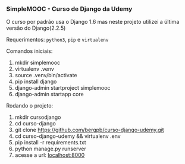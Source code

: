 ### SimpleMOOC - Curso de Django da Udemy

O curso por padrão usa o Django 1.6 mas neste projeto utilizei a última versão do Django(2.2.5)

Requerimentos:
```python3```, ```pip``` e ```virtualenv```

Comandos iniciais:
1. mkdir simplemooc
2. virtualenv .venv
3. source .venv/bin/activate
4. pip install django
5. django-admin startproject simplemooc
6. django-admin startapp core

Rodando o projeto:
1. mkdir cursodjango
2. cd curso-django
3. git clone https://github.com/bergpb/curso-django-udemy.git
4. cd curso-django-udemy && virtualenv .env
5. pip install -r requirements.txt
6. python manage.py runserver
7. acesse a url: [localhost:8000](localhost:8000)